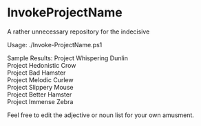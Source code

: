 # InvokeProjectName
A rather unnecessary repository for the indecisive

Usage: ./Invoke-ProjectName.ps1

Sample Results:
Project Whispering Dunlin   
Project Hedonistic Crow   
Project Bad Hamster   
Project Melodic Curlew   
Project Slippery Mouse   
Project Better Hamster   
Project Immense Zebra   

Feel free to edit the adjective or noun list for your own amusment.
